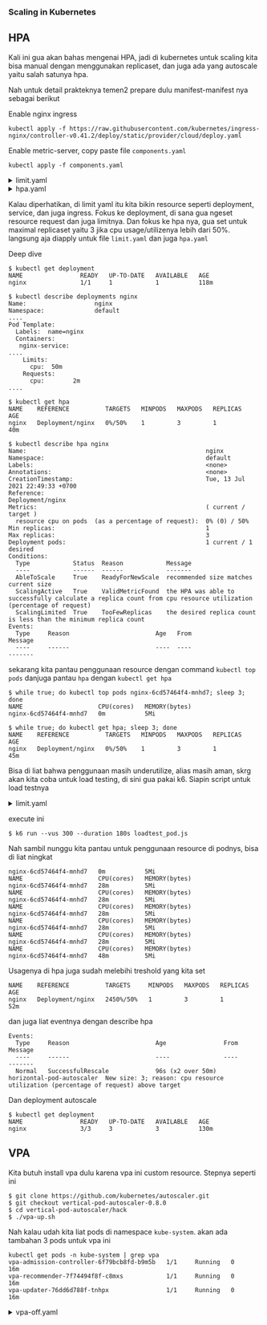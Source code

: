 ### Scaling in Kubernetes

## HPA

Kali ini gua akan bahas mengenai HPA, jadi di kubernetes untuk scaling kita bisa manual dengan menggunakan replicaset, dan juga ada yang autoscale yaitu salah satunya hpa.

Nah untuk detail prakteknya temen2 prepare dulu manifest-manifest nya sebagai berikut

Enable nginx ingress
```
kubectl apply -f https://raw.githubusercontent.com/kubernetes/ingress-nginx/controller-v0.41.2/deploy/static/provider/cloud/deploy.yaml
```

Enable metric-server, copy paste file `components.yaml`
```
kubectl apply -f components.yaml
```


<details><summary>limit.yaml</summary>

```
apiVersion: apps/v1
kind: Deployment
metadata:
  name: nginx
spec:
  replicas: 1
  selector:
    matchLabels:
      name: nginx
  template:
    metadata:
      labels:
        name: nginx
    spec:
      containers:
        - name: nginx-service
          image: nginx
          ports:
            - containerPort: 30000
              name: rest
          resources:
            limits:
              cpu: 50m
            requests:
              cpu: 2m
---
apiVersion: v1
kind: Service
metadata:
  name: nginx
spec:
  selector:
    name: nginx
  ports:
    - port: 80
      nodePort: 30000
  type: NodePort
---
apiVersion: networking.k8s.io/v1
kind: Ingress
metadata:
  name: nginx
spec:
  rules:
  - host: kubernetes.docker.internal
  - http:
      paths:
      - backend:
          service:
            name: nginx
            port:
              number: 80
        path: /
        pathType: Prefix
```
</details>

<details><summary>hpa.yaml</summary>

```
apiVersion: autoscaling/v1
kind: HorizontalPodAutoscaler
metadata:
  name: nginx
  namespace: default
spec:
  maxReplicas: 3
  minReplicas: 1
  scaleTargetRef:
    apiVersion: apps/v1
    kind: Deployment
    name: nginx
  targetCPUUtilizationPercentage: 50
```
</details>

Kalau diperhatikan, di limit yaml itu kita bikin resource seperti deployment, service, dan juga ingress. Fokus ke deployment, di sana gua ngeset resource request dan juga limitnya. Dan fokus ke hpa nya, gua set untuk maximal replicaset yaitu 3 jika cpu usage/utilizenya lebih dari 50%.
langsung aja diapply untuk file `limit.yaml` dan juga `hpa.yaml`

Deep dive

```
$ kubectl get deployment      
NAME                READY   UP-TO-DATE   AVAILABLE   AGE
nginx               1/1     1            1           118m

$ kubectl describe deployments nginx
Name:                   nginx
Namespace:              default
....
Pod Template:
  Labels:  name=nginx
  Containers:
   nginx-service:
....
    Limits:
      cpu:  50m
    Requests:
      cpu:        2m
....

$ kubectl get hpa                             
NAME    REFERENCE          TARGETS   MINPODS   MAXPODS   REPLICAS   AGE
nginx   Deployment/nginx   0%/50%    1         3         1          40m

$ kubectl describe hpa nginx
Name:                                                  nginx
Namespace:                                             default
Labels:                                                <none>
Annotations:                                           <none>
CreationTimestamp:                                     Tue, 13 Jul 2021 22:49:33 +0700
Reference:                                             Deployment/nginx
Metrics:                                               ( current / target )
  resource cpu on pods  (as a percentage of request):  0% (0) / 50%
Min replicas:                                          1
Max replicas:                                          3
Deployment pods:                                       1 current / 1 desired
Conditions:
  Type            Status  Reason            Message
  ----            ------  ------            -------
  AbleToScale     True    ReadyForNewScale  recommended size matches current size
  ScalingActive   True    ValidMetricFound  the HPA was able to successfully calculate a replica count from cpu resource utilization (percentage of request)
  ScalingLimited  True    TooFewReplicas    the desired replica count is less than the minimum replica count
Events:
  Type     Reason                        Age   From                       Message
  ----     ------                        ----  ----                       -------
```

sekarang kita pantau penggunaan resource dengan command `kubectl top pods` danjuga pantau `hpa` dengan `kubectl get hpa`
```
$ while true; do kubectl top pods nginx-6cd57464f4-mnhd7; sleep 3; done
NAME                     CPU(cores)   MEMORY(bytes)   
nginx-6cd57464f4-mnhd7   0m           5Mi  

$ while true; do kubectl get hpa; sleep 3; done
NAME    REFERENCE          TARGETS   MINPODS   MAXPODS   REPLICAS   AGE
nginx   Deployment/nginx   0%/50%    1         3         1          45m
```

Bisa di liat bahwa penggunaan masih underutilize, alias masih aman, skrg akan kita coba untuk load testing, di sini gua pakai k6. Siapin script untuk load testnya

<details><summary>limit.yaml</summary>

```
import http from 'k6/http';
import { sleep } from 'k6';

export default function () {
    http.get('http://localhost');
    sleep(1);
}

```
</details>

execute ini
```
$ k6 run --vus 300 --duration 180s loadtest_pod.js
```

Nah sambil nunggu kita pantau untuk penggunaan resource di podnys, bisa di liat ningkat
```
nginx-6cd57464f4-mnhd7   0m           5Mi             
NAME                     CPU(cores)   MEMORY(bytes)   
nginx-6cd57464f4-mnhd7   28m          5Mi             
NAME                     CPU(cores)   MEMORY(bytes)   
nginx-6cd57464f4-mnhd7   28m          5Mi             
NAME                     CPU(cores)   MEMORY(bytes)   
nginx-6cd57464f4-mnhd7   28m          5Mi             
NAME                     CPU(cores)   MEMORY(bytes)   
nginx-6cd57464f4-mnhd7   28m          5Mi             
NAME                     CPU(cores)   MEMORY(bytes)   
nginx-6cd57464f4-mnhd7   28m          5Mi             
NAME                     CPU(cores)   MEMORY(bytes)   
nginx-6cd57464f4-mnhd7   48m          5Mi             
```

Usagenya di hpa juga sudah melebihi treshold yang kita set
```
NAME    REFERENCE          TARGETS     MINPODS   MAXPODS   REPLICAS   AGE
nginx   Deployment/nginx   2450%/50%   1         3         1          52m
```

dan juga liat eventnya dengan describe hpa
```
Events:
  Type     Reason                        Age                From                       Message
  ----     ------                        ----               ----                       -------
  Normal   SuccessfulRescale             96s (x2 over 50m)  horizontal-pod-autoscaler  New size: 3; reason: cpu resource utilization (percentage of request) above target
```

Dan deployment autoscale
```
$ kubectl get deployment
NAME                READY   UP-TO-DATE   AVAILABLE   AGE
nginx               3/3     3            3           130m
```

## VPA

Kita butuh install vpa dulu karena vpa ini custom resource. Stepnya seperti ini
```
$ git clone https://github.com/kubernetes/autoscaler.git
$ git checkout vertical-pod-autoscaler-0.8.0
$ cd vertical-pod-autoscaler/hack
$ ./vpa-up.sh
```

Nah kalau udah kita liat pods di namespace `kube-system`. akan ada tambahan 3 pods untuk vpa ini
```
kubectl get pods -n kube-system | grep vpa                                       
vpa-admission-controller-6f79bcb8fd-b9m5b   1/1     Running   0          16m
vpa-recommender-7f74494f8f-c8mxs            1/1     Running   0          16m
vpa-updater-76dd6d788f-tnhpx                1/1     Running   0          16m
```

<details><summary>vpa-off.yaml</summary>

```
apiVersion: autoscaling.k8s.io/v1beta1
kind: VerticalPodAutoscaler
metadata:
  name: nginx
spec:
  targetRef:
    apiVersion: "apps/v1"
    kind:       Deployment
    name:       nginx
  updatePolicy:
    updateMode: "Off"
```
</vpa>

